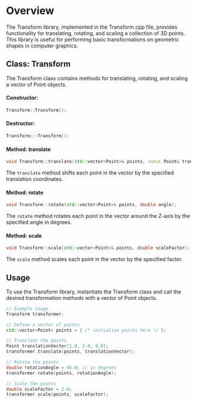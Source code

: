 # Overview
The Transform library, implemented in the Transform.cpp file, provides functionality for translating, rotating, and scaling a collection of 3D points. This library is useful for performing basic transformations on geometric shapes in computer graphics.

## Class: Transform
The Transform class contains methods for translating, rotating, and scaling a vector of Point objects.

#### Constructor:
```cpp
Transform::Transform();
```
#### Destructor:
```cpp
Transform::~Transform();
```
#### Method: translate
```cpp
void Transform::translate(std::vector<Point>& points, const Point& translationPoint);
```
The `translate` method shifts each point in the vector by the specified translation coordinates.
#### Method: rotate
```cpp
void Transform::rotate(std::vector<Point>& points, double angle);
```
The `rotate` method rotates each point in the vector around the Z-axis by the specified angle in degrees.
#### Method: scale
```cpp
void Transform::scale(std::vector<Point>& points, double scaleFactor);
```
The `scale` method scales each point in the vector by the specified factor.

## Usage
To use the Transform library, instantiate the Transform class and call the desired transformation methods with a vector of Point objects.

```cpp
// Example usage
Transform transformer;

// Define a vector of points
std::vector<Point> points = { /* initialize points here */ };

// Translate the points
Point translationVector(1.0, 2.0, 0.0);
transformer.translate(points, translationVector);

// Rotate the points
double rotationAngle = 45.0; // in degrees
transformer.rotate(points, rotationAngle);

// Scale the points
double scaleFactor = 2.0;
transformer.scale(points, scaleFactor);
```
